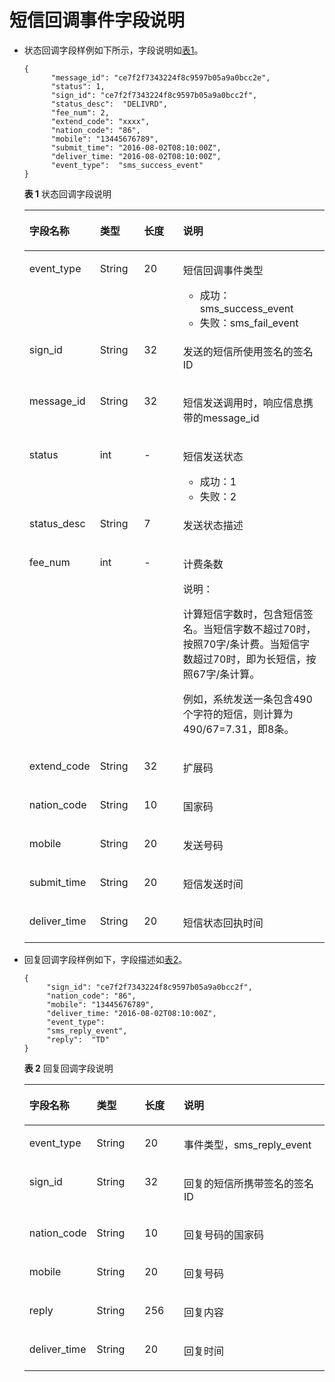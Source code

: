# 短信回调事件字段说明<a name="ZH-CN_TOPIC_0095415022"></a>

-   状态回调字段样例如下所示，字段说明如[表1](#table6777239102910)。

    ```
    {
          "message_id": "ce7f2f7343224f8c9597b05a9a0bcc2e",
          "status": 1,
          "sign_id": "ce7f2f7343224f8c9597b05a9a0bcc2f",
          "status_desc":  "DELIVRD",
          "fee_num": 2,
          "extend_code": "xxxx",
          "nation_code": "86",
          "mobile": "13445676789",
          "submit_time": "2016-08-02T08:10:00Z",
          "deliver_time: "2016-08-02T08:10:00Z",
          "event_type":  "sms_success_event" 
    }
    ```

    **表 1**  状态回调字段说明

    <a name="table6777239102910"></a>
    <table><thead align="left"><tr id="zh-cn_topic_0095412131_row156531956141915"><th class="cellrowborder" valign="top" width="14.85148514851485%" id="mcps1.2.5.1.1"><p id="zh-cn_topic_0095412131_p126533569193"><a name="zh-cn_topic_0095412131_p126533569193"></a><a name="zh-cn_topic_0095412131_p126533569193"></a>字段名称</p>
    </th>
    <th class="cellrowborder" valign="top" width="15.841584158415841%" id="mcps1.2.5.1.2"><p id="zh-cn_topic_0095412131_p186531956101916"><a name="zh-cn_topic_0095412131_p186531956101916"></a><a name="zh-cn_topic_0095412131_p186531956101916"></a>类型</p>
    </th>
    <th class="cellrowborder" valign="top" width="15.841584158415841%" id="mcps1.2.5.1.3"><p id="zh-cn_topic_0095412131_p4653135616199"><a name="zh-cn_topic_0095412131_p4653135616199"></a><a name="zh-cn_topic_0095412131_p4653135616199"></a>长度</p>
    </th>
    <th class="cellrowborder" valign="top" width="53.46534653465347%" id="mcps1.2.5.1.4"><p id="zh-cn_topic_0095412131_p86531056111914"><a name="zh-cn_topic_0095412131_p86531056111914"></a><a name="zh-cn_topic_0095412131_p86531056111914"></a>说明</p>
    </th>
    </tr>
    </thead>
    <tbody><tr id="zh-cn_topic_0095412131_row18653135631918"><td class="cellrowborder" valign="top" width="14.85148514851485%" headers="mcps1.2.5.1.1 "><p id="zh-cn_topic_0095412131_p76531456121912"><a name="zh-cn_topic_0095412131_p76531456121912"></a><a name="zh-cn_topic_0095412131_p76531456121912"></a>event_type</p>
    </td>
    <td class="cellrowborder" valign="top" width="15.841584158415841%" headers="mcps1.2.5.1.2 "><p id="zh-cn_topic_0095412131_p56531856101913"><a name="zh-cn_topic_0095412131_p56531856101913"></a><a name="zh-cn_topic_0095412131_p56531856101913"></a>String</p>
    </td>
    <td class="cellrowborder" valign="top" width="15.841584158415841%" headers="mcps1.2.5.1.3 "><p id="zh-cn_topic_0095412131_p116531566197"><a name="zh-cn_topic_0095412131_p116531566197"></a><a name="zh-cn_topic_0095412131_p116531566197"></a>20</p>
    </td>
    <td class="cellrowborder" valign="top" width="53.46534653465347%" headers="mcps1.2.5.1.4 "><p id="zh-cn_topic_0095412131_p1387332772117"><a name="zh-cn_topic_0095412131_p1387332772117"></a><a name="zh-cn_topic_0095412131_p1387332772117"></a>短信回调事件类型</p>
    <a name="zh-cn_topic_0095412131_ul995113632110"></a><a name="zh-cn_topic_0095412131_ul995113632110"></a><ul id="zh-cn_topic_0095412131_ul995113632110"><li>成功：sms_success_event</li><li>失败：sms_fail_event</li></ul>
    </td>
    </tr>
    <tr id="zh-cn_topic_0095412131_row176536562193"><td class="cellrowborder" valign="top" width="14.85148514851485%" headers="mcps1.2.5.1.1 "><p id="zh-cn_topic_0095412131_p56536563199"><a name="zh-cn_topic_0095412131_p56536563199"></a><a name="zh-cn_topic_0095412131_p56536563199"></a>sign_id</p>
    </td>
    <td class="cellrowborder" valign="top" width="15.841584158415841%" headers="mcps1.2.5.1.2 "><p id="zh-cn_topic_0095412131_p1565395619191"><a name="zh-cn_topic_0095412131_p1565395619191"></a><a name="zh-cn_topic_0095412131_p1565395619191"></a>String</p>
    </td>
    <td class="cellrowborder" valign="top" width="15.841584158415841%" headers="mcps1.2.5.1.3 "><p id="zh-cn_topic_0095412131_p1265315563193"><a name="zh-cn_topic_0095412131_p1265315563193"></a><a name="zh-cn_topic_0095412131_p1265315563193"></a>32</p>
    </td>
    <td class="cellrowborder" valign="top" width="53.46534653465347%" headers="mcps1.2.5.1.4 "><p id="zh-cn_topic_0095412131_p9653115614190"><a name="zh-cn_topic_0095412131_p9653115614190"></a><a name="zh-cn_topic_0095412131_p9653115614190"></a>发送的短信所使用签名的签名ID</p>
    </td>
    </tr>
    <tr id="zh-cn_topic_0095412131_row36533567198"><td class="cellrowborder" valign="top" width="14.85148514851485%" headers="mcps1.2.5.1.1 "><p id="zh-cn_topic_0095412131_p136535568197"><a name="zh-cn_topic_0095412131_p136535568197"></a><a name="zh-cn_topic_0095412131_p136535568197"></a>message_id</p>
    </td>
    <td class="cellrowborder" valign="top" width="15.841584158415841%" headers="mcps1.2.5.1.2 "><p id="zh-cn_topic_0095412131_p19653125601915"><a name="zh-cn_topic_0095412131_p19653125601915"></a><a name="zh-cn_topic_0095412131_p19653125601915"></a>String</p>
    </td>
    <td class="cellrowborder" valign="top" width="15.841584158415841%" headers="mcps1.2.5.1.3 "><p id="zh-cn_topic_0095412131_p565355618194"><a name="zh-cn_topic_0095412131_p565355618194"></a><a name="zh-cn_topic_0095412131_p565355618194"></a>32</p>
    </td>
    <td class="cellrowborder" valign="top" width="53.46534653465347%" headers="mcps1.2.5.1.4 "><p id="zh-cn_topic_0095412131_p2653155621917"><a name="zh-cn_topic_0095412131_p2653155621917"></a><a name="zh-cn_topic_0095412131_p2653155621917"></a>短信发送调用时，响应信息携带的message_id</p>
    </td>
    </tr>
    <tr id="zh-cn_topic_0095412131_row1653205601913"><td class="cellrowborder" valign="top" width="14.85148514851485%" headers="mcps1.2.5.1.1 "><p id="zh-cn_topic_0095412131_p465318569191"><a name="zh-cn_topic_0095412131_p465318569191"></a><a name="zh-cn_topic_0095412131_p465318569191"></a>status</p>
    </td>
    <td class="cellrowborder" valign="top" width="15.841584158415841%" headers="mcps1.2.5.1.2 "><p id="zh-cn_topic_0095412131_p0653135661912"><a name="zh-cn_topic_0095412131_p0653135661912"></a><a name="zh-cn_topic_0095412131_p0653135661912"></a>int</p>
    </td>
    <td class="cellrowborder" valign="top" width="15.841584158415841%" headers="mcps1.2.5.1.3 "><p id="zh-cn_topic_0095412131_p10653145611916"><a name="zh-cn_topic_0095412131_p10653145611916"></a><a name="zh-cn_topic_0095412131_p10653145611916"></a>-</p>
    </td>
    <td class="cellrowborder" valign="top" width="53.46534653465347%" headers="mcps1.2.5.1.4 "><p id="zh-cn_topic_0095412131_p1087454111224"><a name="zh-cn_topic_0095412131_p1087454111224"></a><a name="zh-cn_topic_0095412131_p1087454111224"></a>短信发送状态</p>
    <a name="zh-cn_topic_0095412131_ul11796154612213"></a><a name="zh-cn_topic_0095412131_ul11796154612213"></a><ul id="zh-cn_topic_0095412131_ul11796154612213"><li>成功：1</li><li>失败：2</li></ul>
    </td>
    </tr>
    <tr id="zh-cn_topic_0095412131_row1065355631912"><td class="cellrowborder" valign="top" width="14.85148514851485%" headers="mcps1.2.5.1.1 "><p id="zh-cn_topic_0095412131_p46531256201913"><a name="zh-cn_topic_0095412131_p46531256201913"></a><a name="zh-cn_topic_0095412131_p46531256201913"></a>status_desc</p>
    </td>
    <td class="cellrowborder" valign="top" width="15.841584158415841%" headers="mcps1.2.5.1.2 "><p id="zh-cn_topic_0095412131_p76531356111914"><a name="zh-cn_topic_0095412131_p76531356111914"></a><a name="zh-cn_topic_0095412131_p76531356111914"></a>String</p>
    </td>
    <td class="cellrowborder" valign="top" width="15.841584158415841%" headers="mcps1.2.5.1.3 "><p id="zh-cn_topic_0095412131_p66531562198"><a name="zh-cn_topic_0095412131_p66531562198"></a><a name="zh-cn_topic_0095412131_p66531562198"></a>7</p>
    </td>
    <td class="cellrowborder" valign="top" width="53.46534653465347%" headers="mcps1.2.5.1.4 "><p id="zh-cn_topic_0095412131_p4653656181911"><a name="zh-cn_topic_0095412131_p4653656181911"></a><a name="zh-cn_topic_0095412131_p4653656181911"></a>发送状态描述</p>
    </td>
    </tr>
    <tr id="zh-cn_topic_0095412131_row365365621917"><td class="cellrowborder" valign="top" width="14.85148514851485%" headers="mcps1.2.5.1.1 "><p id="zh-cn_topic_0095412131_p11653175617193"><a name="zh-cn_topic_0095412131_p11653175617193"></a><a name="zh-cn_topic_0095412131_p11653175617193"></a>fee_num</p>
    </td>
    <td class="cellrowborder" valign="top" width="15.841584158415841%" headers="mcps1.2.5.1.2 "><p id="zh-cn_topic_0095412131_p465395681913"><a name="zh-cn_topic_0095412131_p465395681913"></a><a name="zh-cn_topic_0095412131_p465395681913"></a>int</p>
    </td>
    <td class="cellrowborder" valign="top" width="15.841584158415841%" headers="mcps1.2.5.1.3 "><p id="zh-cn_topic_0095412131_p465375651914"><a name="zh-cn_topic_0095412131_p465375651914"></a><a name="zh-cn_topic_0095412131_p465375651914"></a>-</p>
    </td>
    <td class="cellrowborder" valign="top" width="53.46534653465347%" headers="mcps1.2.5.1.4 "><p id="zh-cn_topic_0095412131_p40569792"><a name="zh-cn_topic_0095412131_p40569792"></a><a name="zh-cn_topic_0095412131_p40569792"></a>计费条数</p>
    <div class="note" id="zh-cn_topic_0095412131_note1279665914429"><a name="zh-cn_topic_0095412131_note1279665914429"></a><a name="zh-cn_topic_0095412131_note1279665914429"></a><span class="notetitle"> 说明： </span><div class="notebody"><p id="zh-cn_topic_0095412131_p1490314641113"><a name="zh-cn_topic_0095412131_p1490314641113"></a><a name="zh-cn_topic_0095412131_p1490314641113"></a>计算短信字数时，包含短信签名。当短信字数不超过70时，按照70字/条计费。当短信字数超过70时，即为长短信，按照67字/条计算。</p>
    <p id="zh-cn_topic_0095412131_p756355118913"><a name="zh-cn_topic_0095412131_p756355118913"></a><a name="zh-cn_topic_0095412131_p756355118913"></a>例如，系统发送一条包含490个字符的短信，则计算为490/67=7.31，即8条。</p>
    </div></div>
    </td>
    </tr>
    <tr id="zh-cn_topic_0095412131_row865315619196"><td class="cellrowborder" valign="top" width="14.85148514851485%" headers="mcps1.2.5.1.1 "><p id="zh-cn_topic_0095412131_p96531656151911"><a name="zh-cn_topic_0095412131_p96531656151911"></a><a name="zh-cn_topic_0095412131_p96531656151911"></a>extend_code</p>
    </td>
    <td class="cellrowborder" valign="top" width="15.841584158415841%" headers="mcps1.2.5.1.2 "><p id="zh-cn_topic_0095412131_p17653056191915"><a name="zh-cn_topic_0095412131_p17653056191915"></a><a name="zh-cn_topic_0095412131_p17653056191915"></a>String</p>
    </td>
    <td class="cellrowborder" valign="top" width="15.841584158415841%" headers="mcps1.2.5.1.3 "><p id="zh-cn_topic_0095412131_p16653195641920"><a name="zh-cn_topic_0095412131_p16653195641920"></a><a name="zh-cn_topic_0095412131_p16653195641920"></a>32</p>
    </td>
    <td class="cellrowborder" valign="top" width="53.46534653465347%" headers="mcps1.2.5.1.4 "><p id="zh-cn_topic_0095412131_p065375611191"><a name="zh-cn_topic_0095412131_p065375611191"></a><a name="zh-cn_topic_0095412131_p065375611191"></a>扩展码</p>
    </td>
    </tr>
    <tr id="zh-cn_topic_0095412131_row0653556111914"><td class="cellrowborder" valign="top" width="14.85148514851485%" headers="mcps1.2.5.1.1 "><p id="zh-cn_topic_0095412131_p6653155615195"><a name="zh-cn_topic_0095412131_p6653155615195"></a><a name="zh-cn_topic_0095412131_p6653155615195"></a>nation_code</p>
    </td>
    <td class="cellrowborder" valign="top" width="15.841584158415841%" headers="mcps1.2.5.1.2 "><p id="zh-cn_topic_0095412131_p146531856131915"><a name="zh-cn_topic_0095412131_p146531856131915"></a><a name="zh-cn_topic_0095412131_p146531856131915"></a>String</p>
    </td>
    <td class="cellrowborder" valign="top" width="15.841584158415841%" headers="mcps1.2.5.1.3 "><p id="zh-cn_topic_0095412131_p1065315612194"><a name="zh-cn_topic_0095412131_p1065315612194"></a><a name="zh-cn_topic_0095412131_p1065315612194"></a>10</p>
    </td>
    <td class="cellrowborder" valign="top" width="53.46534653465347%" headers="mcps1.2.5.1.4 "><p id="zh-cn_topic_0095412131_p176530568198"><a name="zh-cn_topic_0095412131_p176530568198"></a><a name="zh-cn_topic_0095412131_p176530568198"></a>国家码</p>
    </td>
    </tr>
    <tr id="zh-cn_topic_0095412131_row20653105611918"><td class="cellrowborder" valign="top" width="14.85148514851485%" headers="mcps1.2.5.1.1 "><p id="zh-cn_topic_0095412131_p1365312566193"><a name="zh-cn_topic_0095412131_p1365312566193"></a><a name="zh-cn_topic_0095412131_p1365312566193"></a>mobile</p>
    </td>
    <td class="cellrowborder" valign="top" width="15.841584158415841%" headers="mcps1.2.5.1.2 "><p id="zh-cn_topic_0095412131_p16535562194"><a name="zh-cn_topic_0095412131_p16535562194"></a><a name="zh-cn_topic_0095412131_p16535562194"></a>String</p>
    </td>
    <td class="cellrowborder" valign="top" width="15.841584158415841%" headers="mcps1.2.5.1.3 "><p id="zh-cn_topic_0095412131_p14653115617194"><a name="zh-cn_topic_0095412131_p14653115617194"></a><a name="zh-cn_topic_0095412131_p14653115617194"></a>20</p>
    </td>
    <td class="cellrowborder" valign="top" width="53.46534653465347%" headers="mcps1.2.5.1.4 "><p id="zh-cn_topic_0095412131_p1865335631918"><a name="zh-cn_topic_0095412131_p1865335631918"></a><a name="zh-cn_topic_0095412131_p1865335631918"></a>发送号码</p>
    </td>
    </tr>
    <tr id="zh-cn_topic_0095412131_row46531756111911"><td class="cellrowborder" valign="top" width="14.85148514851485%" headers="mcps1.2.5.1.1 "><p id="zh-cn_topic_0095412131_p46531456171910"><a name="zh-cn_topic_0095412131_p46531456171910"></a><a name="zh-cn_topic_0095412131_p46531456171910"></a>submit_time</p>
    </td>
    <td class="cellrowborder" valign="top" width="15.841584158415841%" headers="mcps1.2.5.1.2 "><p id="zh-cn_topic_0095412131_p2065314568197"><a name="zh-cn_topic_0095412131_p2065314568197"></a><a name="zh-cn_topic_0095412131_p2065314568197"></a>String</p>
    </td>
    <td class="cellrowborder" valign="top" width="15.841584158415841%" headers="mcps1.2.5.1.3 "><p id="zh-cn_topic_0095412131_p96531756181920"><a name="zh-cn_topic_0095412131_p96531756181920"></a><a name="zh-cn_topic_0095412131_p96531756181920"></a>20</p>
    </td>
    <td class="cellrowborder" valign="top" width="53.46534653465347%" headers="mcps1.2.5.1.4 "><p id="zh-cn_topic_0095412131_p16653456141915"><a name="zh-cn_topic_0095412131_p16653456141915"></a><a name="zh-cn_topic_0095412131_p16653456141915"></a>短信发送时间</p>
    </td>
    </tr>
    <tr id="zh-cn_topic_0095412131_row365312563197"><td class="cellrowborder" valign="top" width="14.85148514851485%" headers="mcps1.2.5.1.1 "><p id="zh-cn_topic_0095412131_p166531456191916"><a name="zh-cn_topic_0095412131_p166531456191916"></a><a name="zh-cn_topic_0095412131_p166531456191916"></a>deliver_time</p>
    </td>
    <td class="cellrowborder" valign="top" width="15.841584158415841%" headers="mcps1.2.5.1.2 "><p id="zh-cn_topic_0095412131_p7653165616197"><a name="zh-cn_topic_0095412131_p7653165616197"></a><a name="zh-cn_topic_0095412131_p7653165616197"></a>String</p>
    </td>
    <td class="cellrowborder" valign="top" width="15.841584158415841%" headers="mcps1.2.5.1.3 "><p id="zh-cn_topic_0095412131_p365395619199"><a name="zh-cn_topic_0095412131_p365395619199"></a><a name="zh-cn_topic_0095412131_p365395619199"></a>20</p>
    </td>
    <td class="cellrowborder" valign="top" width="53.46534653465347%" headers="mcps1.2.5.1.4 "><p id="zh-cn_topic_0095412131_p765318569192"><a name="zh-cn_topic_0095412131_p765318569192"></a><a name="zh-cn_topic_0095412131_p765318569192"></a>短信状态回执时间</p>
    </td>
    </tr>
    </tbody>
    </table>


-   回复回调字段样例如下，字段描述如[表2](#table1760176144719)。

    ```
    {    
         "sign_id": "ce7f2f7343224f8c9597b05a9a0bcc2f",   
         "nation_code": "86",        
         "mobile": "13445676789",   
         "deliver_time: "2016-08-02T08:10:00Z",    
         "event_type": 
         "sms_reply_event",   
         "reply":  "TD"
    }
    ```

    **表 2**  回复回调字段说明

    <a name="table1760176144719"></a>
    <table><thead align="left"><tr id="zh-cn_topic_0095412131_row2080912112208"><th class="cellrowborder" valign="top" width="15.841584158415841%" id="mcps1.2.5.1.1"><p id="zh-cn_topic_0095412131_p6809611122011"><a name="zh-cn_topic_0095412131_p6809611122011"></a><a name="zh-cn_topic_0095412131_p6809611122011"></a>字段名称</p>
    </th>
    <th class="cellrowborder" valign="top" width="16.831683168316832%" id="mcps1.2.5.1.2"><p id="zh-cn_topic_0095412131_p980910112204"><a name="zh-cn_topic_0095412131_p980910112204"></a><a name="zh-cn_topic_0095412131_p980910112204"></a>类型</p>
    </th>
    <th class="cellrowborder" valign="top" width="13.861386138613863%" id="mcps1.2.5.1.3"><p id="zh-cn_topic_0095412131_p180971119209"><a name="zh-cn_topic_0095412131_p180971119209"></a><a name="zh-cn_topic_0095412131_p180971119209"></a>长度</p>
    </th>
    <th class="cellrowborder" valign="top" width="53.46534653465347%" id="mcps1.2.5.1.4"><p id="zh-cn_topic_0095412131_p1980971117205"><a name="zh-cn_topic_0095412131_p1980971117205"></a><a name="zh-cn_topic_0095412131_p1980971117205"></a>说明</p>
    </th>
    </tr>
    </thead>
    <tbody><tr id="zh-cn_topic_0095412131_row17809111102015"><td class="cellrowborder" valign="top" width="15.841584158415841%" headers="mcps1.2.5.1.1 "><p id="zh-cn_topic_0095412131_p78091811192011"><a name="zh-cn_topic_0095412131_p78091811192011"></a><a name="zh-cn_topic_0095412131_p78091811192011"></a>event_type</p>
    </td>
    <td class="cellrowborder" valign="top" width="16.831683168316832%" headers="mcps1.2.5.1.2 "><p id="zh-cn_topic_0095412131_p9809191114209"><a name="zh-cn_topic_0095412131_p9809191114209"></a><a name="zh-cn_topic_0095412131_p9809191114209"></a>String</p>
    </td>
    <td class="cellrowborder" valign="top" width="13.861386138613863%" headers="mcps1.2.5.1.3 "><p id="zh-cn_topic_0095412131_p9809101113209"><a name="zh-cn_topic_0095412131_p9809101113209"></a><a name="zh-cn_topic_0095412131_p9809101113209"></a>20</p>
    </td>
    <td class="cellrowborder" valign="top" width="53.46534653465347%" headers="mcps1.2.5.1.4 "><p id="zh-cn_topic_0095412131_p18809911172010"><a name="zh-cn_topic_0095412131_p18809911172010"></a><a name="zh-cn_topic_0095412131_p18809911172010"></a>事件类型，sms_reply_event</p>
    </td>
    </tr>
    <tr id="zh-cn_topic_0095412131_row6809141112200"><td class="cellrowborder" valign="top" width="15.841584158415841%" headers="mcps1.2.5.1.1 "><p id="zh-cn_topic_0095412131_p138091711202018"><a name="zh-cn_topic_0095412131_p138091711202018"></a><a name="zh-cn_topic_0095412131_p138091711202018"></a>sign_id</p>
    </td>
    <td class="cellrowborder" valign="top" width="16.831683168316832%" headers="mcps1.2.5.1.2 "><p id="zh-cn_topic_0095412131_p48091911112012"><a name="zh-cn_topic_0095412131_p48091911112012"></a><a name="zh-cn_topic_0095412131_p48091911112012"></a>String</p>
    </td>
    <td class="cellrowborder" valign="top" width="13.861386138613863%" headers="mcps1.2.5.1.3 "><p id="zh-cn_topic_0095412131_p13809141118206"><a name="zh-cn_topic_0095412131_p13809141118206"></a><a name="zh-cn_topic_0095412131_p13809141118206"></a>32</p>
    </td>
    <td class="cellrowborder" valign="top" width="53.46534653465347%" headers="mcps1.2.5.1.4 "><p id="zh-cn_topic_0095412131_p0809411192015"><a name="zh-cn_topic_0095412131_p0809411192015"></a><a name="zh-cn_topic_0095412131_p0809411192015"></a>回复的短信所携带签名的签名ID</p>
    </td>
    </tr>
    <tr id="zh-cn_topic_0095412131_row68096114202"><td class="cellrowborder" valign="top" width="15.841584158415841%" headers="mcps1.2.5.1.1 "><p id="zh-cn_topic_0095412131_p128091011182014"><a name="zh-cn_topic_0095412131_p128091011182014"></a><a name="zh-cn_topic_0095412131_p128091011182014"></a>nation_code</p>
    </td>
    <td class="cellrowborder" valign="top" width="16.831683168316832%" headers="mcps1.2.5.1.2 "><p id="zh-cn_topic_0095412131_p19809911112010"><a name="zh-cn_topic_0095412131_p19809911112010"></a><a name="zh-cn_topic_0095412131_p19809911112010"></a>String</p>
    </td>
    <td class="cellrowborder" valign="top" width="13.861386138613863%" headers="mcps1.2.5.1.3 "><p id="zh-cn_topic_0095412131_p8809611122018"><a name="zh-cn_topic_0095412131_p8809611122018"></a><a name="zh-cn_topic_0095412131_p8809611122018"></a>10</p>
    </td>
    <td class="cellrowborder" valign="top" width="53.46534653465347%" headers="mcps1.2.5.1.4 "><p id="zh-cn_topic_0095412131_p148095119203"><a name="zh-cn_topic_0095412131_p148095119203"></a><a name="zh-cn_topic_0095412131_p148095119203"></a>回复号码的国家码</p>
    </td>
    </tr>
    <tr id="zh-cn_topic_0095412131_row5809911132012"><td class="cellrowborder" valign="top" width="15.841584158415841%" headers="mcps1.2.5.1.1 "><p id="zh-cn_topic_0095412131_p12809121117204"><a name="zh-cn_topic_0095412131_p12809121117204"></a><a name="zh-cn_topic_0095412131_p12809121117204"></a>mobile</p>
    </td>
    <td class="cellrowborder" valign="top" width="16.831683168316832%" headers="mcps1.2.5.1.2 "><p id="zh-cn_topic_0095412131_p158091011132015"><a name="zh-cn_topic_0095412131_p158091011132015"></a><a name="zh-cn_topic_0095412131_p158091011132015"></a>String</p>
    </td>
    <td class="cellrowborder" valign="top" width="13.861386138613863%" headers="mcps1.2.5.1.3 "><p id="zh-cn_topic_0095412131_p12809611192017"><a name="zh-cn_topic_0095412131_p12809611192017"></a><a name="zh-cn_topic_0095412131_p12809611192017"></a>20</p>
    </td>
    <td class="cellrowborder" valign="top" width="53.46534653465347%" headers="mcps1.2.5.1.4 "><p id="zh-cn_topic_0095412131_p680916112208"><a name="zh-cn_topic_0095412131_p680916112208"></a><a name="zh-cn_topic_0095412131_p680916112208"></a>回复号码</p>
    </td>
    </tr>
    <tr id="zh-cn_topic_0095412131_row4809111117203"><td class="cellrowborder" valign="top" width="15.841584158415841%" headers="mcps1.2.5.1.1 "><p id="zh-cn_topic_0095412131_p11809121118202"><a name="zh-cn_topic_0095412131_p11809121118202"></a><a name="zh-cn_topic_0095412131_p11809121118202"></a>reply</p>
    </td>
    <td class="cellrowborder" valign="top" width="16.831683168316832%" headers="mcps1.2.5.1.2 "><p id="zh-cn_topic_0095412131_p15809121132019"><a name="zh-cn_topic_0095412131_p15809121132019"></a><a name="zh-cn_topic_0095412131_p15809121132019"></a>String</p>
    </td>
    <td class="cellrowborder" valign="top" width="13.861386138613863%" headers="mcps1.2.5.1.3 "><p id="zh-cn_topic_0095412131_p2809141119205"><a name="zh-cn_topic_0095412131_p2809141119205"></a><a name="zh-cn_topic_0095412131_p2809141119205"></a>256</p>
    </td>
    <td class="cellrowborder" valign="top" width="53.46534653465347%" headers="mcps1.2.5.1.4 "><p id="zh-cn_topic_0095412131_p180981117206"><a name="zh-cn_topic_0095412131_p180981117206"></a><a name="zh-cn_topic_0095412131_p180981117206"></a>回复内容</p>
    </td>
    </tr>
    <tr id="zh-cn_topic_0095412131_row188091511142019"><td class="cellrowborder" valign="top" width="15.841584158415841%" headers="mcps1.2.5.1.1 "><p id="zh-cn_topic_0095412131_p11809511192016"><a name="zh-cn_topic_0095412131_p11809511192016"></a><a name="zh-cn_topic_0095412131_p11809511192016"></a>deliver_time</p>
    </td>
    <td class="cellrowborder" valign="top" width="16.831683168316832%" headers="mcps1.2.5.1.2 "><p id="zh-cn_topic_0095412131_p7809151117201"><a name="zh-cn_topic_0095412131_p7809151117201"></a><a name="zh-cn_topic_0095412131_p7809151117201"></a>String</p>
    </td>
    <td class="cellrowborder" valign="top" width="13.861386138613863%" headers="mcps1.2.5.1.3 "><p id="zh-cn_topic_0095412131_p12809151112011"><a name="zh-cn_topic_0095412131_p12809151112011"></a><a name="zh-cn_topic_0095412131_p12809151112011"></a>20</p>
    </td>
    <td class="cellrowborder" valign="top" width="53.46534653465347%" headers="mcps1.2.5.1.4 "><p id="zh-cn_topic_0095412131_p680919115208"><a name="zh-cn_topic_0095412131_p680919115208"></a><a name="zh-cn_topic_0095412131_p680919115208"></a>回复时间</p>
    </td>
    </tr>
    </tbody>
    </table>


